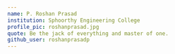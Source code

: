 ```yaml
---
name: P. Roshan Prasad
institution: Sphoorthy Engineering College
profile_pic: roshanprasad.jpg
quote: Be the jack of everything and master of one.
github_user: roshanprasadp
---
```

